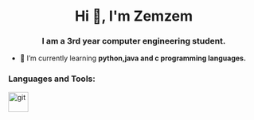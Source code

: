 <h1 align="center">Hi 👋, I'm Zemzem</h1>
<h3 align="center">I am a 3rd year computer engineering student.</h3>

- 🌱 I’m currently learning **python,java and c programming languages.**


<h3 align="left">Languages and Tools:</h3>
<p align="left"> <a href="https://git-scm.com/" target="_blank" rel="noreferrer"> <img src="https://www.vectorlogo.zone/logos/git-scm/git-scm-icon.svg" alt="git" width="40" height="40"/> </a> </p>

